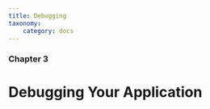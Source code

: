 ```yaml
---
title: Debugging
taxonomy:
    category: docs
---
```


### Chapter 3

# Debugging Your Application


